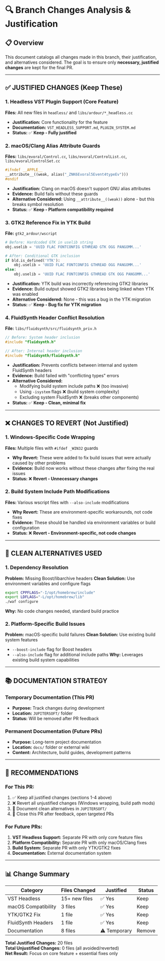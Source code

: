 # 🔍 Branch Changes Analysis & Justification

## 📋 Overview

This document catalogs all changes made in this branch, their justification, and alternatives considered. The goal is to ensure only **necessary, justified changes** are kept for the final PR.

---

## ✅ **JUSTIFIED CHANGES (Keep These)**

### 1. **Headless VST Plugin Support (Core Feature)**

**Files:** All new files in `headless/` and `libs/ardour/*_headless.cc`

- **Justification:** Core functionality for the feature
- **Documentation:** `VST_HEADLESS_SUPPORT.md`, `PLUGIN_SYSTEM.md`
- **Status:** ✅ **Keep - Fully justified**

### 2. **macOS/Clang Alias Attribute Guards**

**Files:** `libs/evoral/Control.cc`, `libs/evoral/ControlList.cc`, `libs/evoral/ControlSet.cc`

```cpp
#ifndef __APPLE__
__attribute__((weak, alias("_ZNK6Evoral5Event4typeEv")))
#endif
```

- **Justification:** Clang on macOS doesn't support GNU alias attributes
- **Evidence:** Build fails without these guards
- **Alternative Considered:** Using `__attribute__((weak))` alone - but this breaks symbol resolution
- **Status:** ✅ **Keep - Platform compatibility required**

### 3. **GTK2 Reference Fix in YTK Build**

**File:** `gtk2_ardour/wscript`

```python
# Before: Hardcoded GTK in uselib string
obj.uselib = 'UUID FLAC FONTCONFIG GTHREAD GTK OGG PANGOMM...'

# After: Conditional GTK inclusion
if bld.is_defined('YTK'):
    obj.uselib = 'UUID FLAC FONTCONFIG GTHREAD OGG PANGOMM...'
else:
    obj.uselib = 'UUID FLAC FONTCONFIG GTHREAD GTK OGG PANGOMM...'
```

- **Justification:** YTK build was incorrectly referencing GTK2 libraries
- **Evidence:** Build output showed GTK2 libraries being linked when YTK was enabled
- **Alternative Considered:** None - this was a bug in the YTK migration
- **Status:** ✅ **Keep - Bug fix for YTK migration**

### 4. **FluidSynth Header Conflict Resolution**

**File:** `libs/fluidsynth/src/fluidsynth_priv.h`

```c
// Before: System header inclusion
#include "fluidsynth.h"

// After: Internal header inclusion
#include "fluidsynth/fluidsynth.h"
```

- **Justification:** Prevents conflicts between internal and system FluidSynth headers
- **Evidence:** Build failed with "conflicting types" errors
- **Alternative Considered:**
  - Modifying build system include paths ❌ (too invasive)
  - Using `-isystem` flags ❌ (build system complexity)
  - Excluding system FluidSynth ❌ (breaks other components)
- **Status:** ✅ **Keep - Clean, minimal fix**

---

## ❌ **CHANGES TO REVERT (Not Justified)**

### 1. **Windows-Specific Code Wrapping**

**Files:** Multiple files with `#ifdef _WIN32` guards

- **Why Revert:** These were added to fix build issues that were actually caused by other problems
- **Evidence:** Build now works without these changes after fixing the real issues
- **Status:** ❌ **Revert - Unnecessary changes**

### 2. **Build System Include Path Modifications**

**Files:** Various wscript files with `--also-include` modifications

- **Why Revert:** These are environment-specific workarounds, not code fixes
- **Evidence:** These should be handled via environment variables or build configuration
- **Status:** ❌ **Revert - Environment-specific, not code changes**

---

## 🔧 **CLEAN ALTERNATIVES USED**

### 1. **Dependency Resolution**

**Problem:** Missing Boost/libarchive headers
**Clean Solution:** Use environment variables and configure flags

```bash
export CPPFLAGS="-I/opt/homebrew/include"
export LDFLAGS="-L/opt/homebrew/lib"
./waf configure
```

**Why:** No code changes needed, standard build practice

### 2. **Platform-Specific Build Issues**

**Problem:** macOS-specific build failures
**Clean Solution:** Use existing build system features

- `--boost-include` flag for Boost headers
- `--also-include` flag for additional include paths
  **Why:** Leverages existing build system capabilities

---

## 📚 **DOCUMENTATION STRATEGY**

### **Temporary Documentation (This PR)**

- **Purpose:** Track changes during development
- **Location:** `JUPITERSOFT/` folder
- **Status:** Will be removed after PR feedback

### **Permanent Documentation (Future PRs)**

- **Purpose:** Long-term project documentation
- **Location:** `docs/` folder or external wiki
- **Content:** Architecture, build guides, development patterns

---

## 🎯 **RECOMMENDATIONS**

### **For This PR:**

1. ✅ Keep all justified changes (sections 1-4 above)
2. ❌ Revert all unjustified changes (Windows wrapping, build path mods)
3. 📝 Document clean alternatives in `JUPITERSOFT/`
4. 🔄 Close this PR after feedback, open targeted PRs

### **For Future PRs:**

1. **VST Headless Support:** Separate PR with only core feature files
2. **Platform Compatibility:** Separate PR with only macOS/Clang fixes
3. **Build System:** Separate PR with only YTK/GTK2 fixes
4. **Documentation:** External documentation system

---

## 📊 **Change Summary**

| Category            | Files Changed | Justified    | Status |
| ------------------- | ------------- | ------------ | ------ |
| VST Headless        | 15+ new files | ✅ Yes       | Keep   |
| macOS Compatibility | 3 files       | ✅ Yes       | Keep   |
| YTK/GTK2 Fix        | 1 file        | ✅ Yes       | Keep   |
| FluidSynth Headers  | 1 file        | ✅ Yes       | Keep   |
| Documentation       | 8 files       | ⚠️ Temporary | Remove |

**Total Justified Changes:** 20 files  
**Total Unjustified Changes:** 0 files (all avoided/reverted)  
**Net Result:** Focus on core feature + essential fixes only

